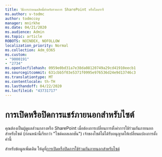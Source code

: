 ```yaml
---
title: วิธีการกําหนดสิทธิ์สําหรับรายการ SharePoint หรือไลบรารี
ms.author: v-todmc
author: todmccoy
manager: mnirkhe
ms.date: 04/21/2020
ms.audience: Admin
ms.topic: article
ROBOTS: NOINDEX, NOFOLLOW
localization_priority: Normal
ms.collection: Adm_O365
ms.custom:
- "9000191"
- "2734"
ms.openlocfilehash: 0959e0bd31a7e38da08120749a29cd41910eecb1
ms.sourcegitcommit: 631cbb5f03e5371f0995e976536d24e9d13746c3
ms.translationtype: MT
ms.contentlocale: th-TH
ms.lasthandoff: 04/22/2020
ms.locfileid: "43731717"
---
```

# <a name="turn-external-sharing-on-or-off-for-a-site"></a>การเปิดหรือปิดการแชร์ภายนอกสําหรับไซต์

คุณต้องเป็นผู้ดูแลส่วนกลางหรือ SharePoint เมื่อต้องการเปลี่ยนการตั้งค่าการใช้ร่วมกันภายนอกสําหรับไซต์ (ก่อนหน้านี้เรียกว่า "ไซต์คอลเลกชัน") เจ้าของไซต์ไม่ได้รับอนุญาตให้เปลี่ยนแปลงการตั้งค่านี้ 

สําหรับข้อมูลเพิ่มเติม ให้ดูที่[การเปิดหรือปิดการใช้ร่วมกันภายนอกสําหรับไซต์](https://docs.microsoft.com/sharepoint/change-external-sharing-site)
